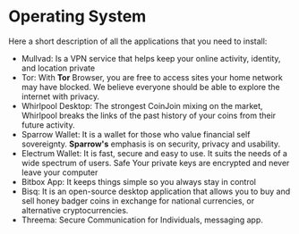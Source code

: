 # Operating System
Here a short description of all the applications that you need to install:
- Mullvad: Is a VPN service that helps keep your online activity, identity, and location private
- Tor: With **Tor** Browser, you are free to access sites your home network may have blocked. We believe everyone should be able to explore the internet with privacy.
- Whirlpool Desktop: The strongest CoinJoin mixing on the market, Whirlpool breaks the links of the past history of your coins from their future activity.
- Sparrow Wallet: It is a wallet for those who value financial self sovereignty. **Sparrow's** emphasis is on security, privacy and usability.
- Electrum Wallet: It is fast, secure and easy to use. It suits the needs of a wide spectrum of users. Safe Your private keys are encrypted and never leave your computer
- Bitbox App: It keeps things simple so you always stay in control
- Bisq: It is an open-source desktop application that allows you to buy and sell honey badger coins in exchange for national currencies, or alternative cryptocurrencies.
- Threema: Secure Communication for Individuals, messaging app.